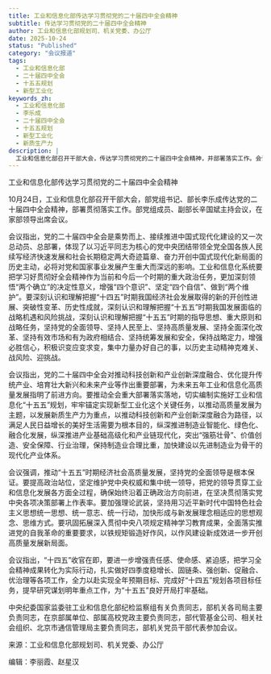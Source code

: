```yaml
---
title: 工业和信息化部传达学习贯彻党的二十届四中全会精神
subtitle: 传达学习贯彻党的二十届四中全会精神
author: 工业和信息化部规划司、机关党委、办公厅
date: 2025-10-24
status: "Published"
category: "会议报道"
tags: 
  - 工业和信息化部
  - 二十届四中全会
  - 十五五规划
  - 新型工业化
keywords_zh:
  - 工业和信息化部
  - 李乐成
  - 二十届四中全会
  - 十五五规划
  - 新型工业化
  - 新质生产力
description: |
  工业和信息化部召开干部大会，传达学习贯彻党的二十届四中全会精神，并部署落实工作。会议强调要切实编制实施好工业和信息化“十五五”规划，锚定实现新型工业化关键任务，以发展新质生产力为重点，加快建设以先进制造业为骨干的现代化产业体系。
---
```

工业和信息化部传达学习贯彻党的二十届四中全会精神




10月24日，工业和信息化部召开干部大会，部党组书记、部长李乐成传达党的二十届四中全会精神，部署贯彻落实工作。部党组成员、副部长辛国斌主持会议，在家部领导出席会议。



会议指出，党的二十届四中全会是乘势而上、接续推进中国式现代化建设的又一次总动员、总部署，体现了以习近平同志为核心的党中央团结带领全党全国各族人民续写经济快速发展和社会长期稳定两大奇迹篇章、奋力开创中国式现代化新局面的历史主动，必将对党和国家事业发展产生重大而深远的影响。工业和信息化系统要把学习好贯彻好全会精神作为当前和今后一个时期的重大政治任务，更加深刻领悟“两个确立”的决定性意义，增强“四个意识”、坚定“四个自信”、做到“两个维护”。要深刻认识和理解把握“十四五”时期我国经济社会发展取得的新的开创性进展、突破性变革、历史性成就，深刻认识和理解把握“十五五”时期我国发展面临的战略机遇和风险挑战，深刻认识和理解把握“十五五”时期的指导思想、重大原则和战略任务，坚持党的全面领导、坚持人民至上、坚持高质量发展、坚持全面深化改革、坚持有效市场和有为政府相结合、坚持统筹发展和安全，保持战略定力，增强必胜信心，积极识变应变求变，集中力量办好自己的事，以历史主动精神克难关、战风险、迎挑战。



会议指出，党的二十届四中全会对推动科技创新和产业创新深度融合、优化提升传统产业、培育壮大新兴和未来产业等作出重要部署，为未来五年工业和信息化高质量发展指明了前进方向。要推动全会重大部署落实落地，切实编制实施好工业和信息化“十五五”规划，牢牢锚定实现新型工业化这个关键任务，以推动高质量发展为主题，以发展新质生产力为重点，以推动科技创新和产业创新深度融合为路径，以满足人民日益增长的美好生活需要为根本目的，纵深推进制造业智能化、绿色化、融合化发展，纵深推进产业基础高级化和产业链现代化，突出“强筋壮骨”、价值创造、安全保障、行业治理，保持制造业合理比重，加快建设以先进制造业为骨干的现代化产业体系。



会议强调，推动“十五五”时期经济社会高质量发展，坚持党的全面领导是根本保证。要提高政治站位，坚定维护党中央权威和集中统一领导，把党的领导贯穿工业和信息化发展各方面全过程，确保始终沿着正确政治方向前进，在坚决贯彻落实党中央各项决策部署上作表率。要加强理论武装，坚持用习近平新时代中国特色社会主义思想统一思想、统一意志、统一行动，加快形成与新发展理念相适应的思想观念、思维方式。要巩固拓展深入贯彻中央八项规定精神学习教育成果，全面落实推进党的自我革命的重要要求，以铁规矩锻造好作风，以作风建设新成效进一步开创高质量发展新局面。



会议指出，“十四五”收官在即，要进一步增强责任感、使命感、紧迫感，把学习全会精神成果转化为实际行动，扎实做好四季度稳增长、固链条、强创新、促融合、优治理等各项工作，全力以赴实现全年预期目标、完成好“十四五”规划各项目标任务，提早研究谋划明年重点工作，为“十五五”良好开局打牢基础。



中央纪委国家监委驻工业和信息化部纪检监察组有关负责同志，部机关各司局主要负责同志，在京部属单位、部属高校党政主要负责同志，部代管基金公司、相关社会组织、北京市通信管理局主要负责同志，部机关党员干部代表参加会议。



来源：工业和信息化部规划司、机关党委、办公厅

编辑：李丽霞、赵星汉

